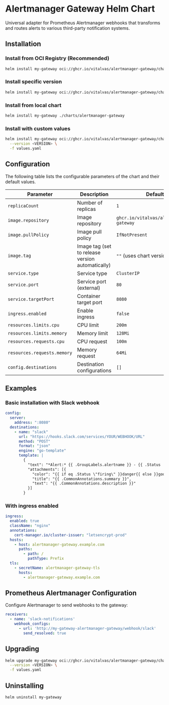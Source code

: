 # Alertmanager Gateway Helm Chart

Universal adapter for Prometheus Alertmanager webhooks that transforms and routes alerts to various third-party notification systems.

## Installation

### Install from OCI Registry (Recommended)

```bash
helm install my-gateway oci://ghcr.io/vitalvas/alertmanager-gateway/charts/alertmanager-gateway
```

### Install specific version

```bash
helm install my-gateway oci://ghcr.io/vitalvas/alertmanager-gateway/charts/alertmanager-gateway --version <VERSION>
```

### Install from local chart

```bash
helm install my-gateway ./charts/alertmanager-gateway
```

### Install with custom values

```bash
helm install my-gateway oci://ghcr.io/vitalvas/alertmanager-gateway/charts/alertmanager-gateway \
  --version <VERSION> \
  -f values.yaml
```

## Configuration

The following table lists the configurable parameters of the chart and their default values.

| Parameter | Description | Default |
|-----------|-------------|---------|
| `replicaCount` | Number of replicas | `1` |
| `image.repository` | Image repository | `ghcr.io/vitalvas/alertmanager-gateway` |
| `image.pullPolicy` | Image pull policy | `IfNotPresent` |
| `image.tag` | Image tag (set to release version automatically) | `""` (uses chart version) |
| `service.type` | Service type | `ClusterIP` |
| `service.port` | Service port (external) | `80` |
| `service.targetPort` | Container target port | `8080` |
| `ingress.enabled` | Enable ingress | `false` |
| `resources.limits.cpu` | CPU limit | `200m` |
| `resources.limits.memory` | Memory limit | `128Mi` |
| `resources.requests.cpu` | CPU request | `100m` |
| `resources.requests.memory` | Memory request | `64Mi` |
| `config.destinations` | Destination configurations | `[]` |

## Examples

### Basic installation with Slack webhook

```yaml
config:
  server:
    address: ":8080"
  destinations:
    - name: "slack"
      url: "https://hooks.slack.com/services/YOUR/WEBHOOK/URL"
      method: "POST"
      format: "json"
      engine: "go-template"
      template: |
        {
          "text": "*Alert:* {{ .GroupLabels.alertname }} - {{ .Status | upper }}",
          "attachments": [{
            "color": "{{ if eq .Status \"firing\" }}danger{{ else }}good{{ end }}",
            "title": "{{ .CommonAnnotations.summary }}",
            "text": "{{ .CommonAnnotations.description }}"
          }]
        }
```

### With ingress enabled

```yaml
ingress:
  enabled: true
  className: "nginx"
  annotations:
    cert-manager.io/cluster-issuer: "letsencrypt-prod"
  hosts:
    - host: alertmanager-gateway.example.com
      paths:
        - path: /
          pathType: Prefix
  tls:
    - secretName: alertmanager-gateway-tls
      hosts:
        - alertmanager-gateway.example.com
```

## Prometheus Alertmanager Configuration

Configure Alertmanager to send webhooks to the gateway:

```yaml
receivers:
  - name: 'slack-notifications'
    webhook_configs:
      - url: 'http://my-gateway-alertmanager-gateway/webhook/slack'
        send_resolved: true
```

## Upgrading

```bash
helm upgrade my-gateway oci://ghcr.io/vitalvas/alertmanager-gateway/charts/alertmanager-gateway \
  --version <VERSION> \
  -f values.yaml
```

## Uninstalling

```bash
helm uninstall my-gateway
```
